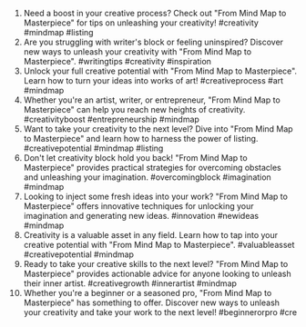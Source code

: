 1. Need a boost in your creative process? Check out "From Mind Map to Masterpiece" for tips on unleashing your creativity! #creativity #mindmap #listing
2. Are you struggling with writer's block or feeling uninspired? Discover new ways to unleash your creativity with "From Mind Map to Masterpiece". #writingtips #creativity #inspiration
3. Unlock your full creative potential with "From Mind Map to Masterpiece". Learn how to turn your ideas into works of art! #creativeprocess #art #mindmap
4. Whether you're an artist, writer, or entrepreneur, "From Mind Map to Masterpiece" can help you reach new heights of creativity. #creativityboost #entrepreneurship #mindmap
5. Want to take your creativity to the next level? Dive into "From Mind Map to Masterpiece" and learn how to harness the power of listing. #creativepotential #mindmap #listing
6. Don't let creativity block hold you back! "From Mind Map to Masterpiece" provides practical strategies for overcoming obstacles and unleashing your imagination. #overcomingblock #imagination #mindmap
7. Looking to inject some fresh ideas into your work? "From Mind Map to Masterpiece" offers innovative techniques for unlocking your imagination and generating new ideas. #innovation #newideas #mindmap
8. Creativity is a valuable asset in any field. Learn how to tap into your creative potential with "From Mind Map to Masterpiece". #valuableasset #creativepotential #mindmap
9. Ready to take your creative skills to the next level? "From Mind Map to Masterpiece" provides actionable advice for anyone looking to unleash their inner artist. #creativegrowth #innerartist #mindmap
10. Whether you're a beginner or a seasoned pro, "From Mind Map to Masterpiece" has something to offer. Discover new ways to unleash your creativity and take your work to the next level! #beginnerorpro #cre
